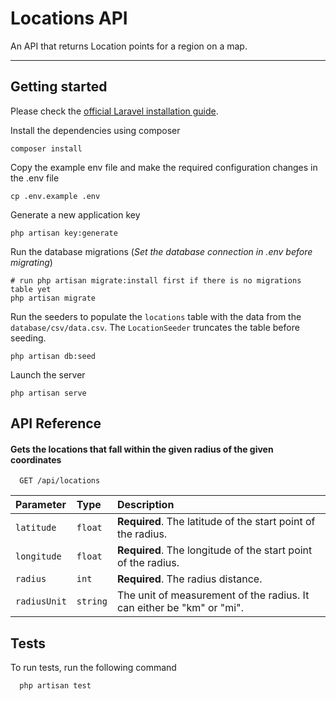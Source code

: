 # Locations API

An API that returns Location points for a region on a map.

----------

## Getting started

Please check the [official Laravel installation guide](https://laravel.com/docs/10.x/installation).

Install the dependencies using composer

    composer install

Copy the example env file and make the required configuration changes in the .env file

    cp .env.example .env

Generate a new application key

    php artisan key:generate

Run the database migrations (*Set the database connection in .env before migrating*)

    # run php artisan migrate:install first if there is no migrations table yet
    php artisan migrate

Run the seeders to populate the `locations` table with the data from the `database/csv/data.csv`. The `LocationSeeder` truncates the table before seeding.

    php artisan db:seed

Launch the server

    php artisan serve

## API Reference

#### Gets the locations that fall within the given radius of the given coordinates

```http
  GET /api/locations
```

| Parameter | Type     | Description                |
| :-------- | :------- | :------------------------- |
| `latitude` | `float` | **Required**. The latitude of the start point of the radius. |
| `longitude` | `float` | **Required**. The longitude of the start point of the radius. |
| `radius` | `int` | **Required**. The radius distance. |
| `radiusUnit` | `string` | The unit of measurement of the radius. It can either be "km" or "mi". |

## Tests

To run tests, run the following command

```
  php artisan test
```
